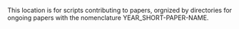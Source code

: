 This location is for scripts contributing to papers, orgnized by directories for ongoing papers with the nomenclature YEAR_SHORT-PAPER-NAME.

